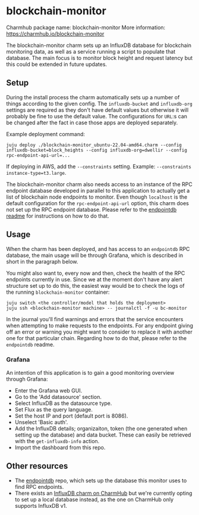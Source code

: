 <!--
Avoid using this README file for information that is maintained or published elsewhere, e.g.:

* metadata.yaml > published on Charmhub
* documentation > published on (or linked to from) Charmhub
* detailed contribution guide > documentation or CONTRIBUTING.md

Use links instead.
-->

# blockchain-monitor

Charmhub package name: blockchain-monitor
More information: https://charmhub.io/blockchain-monitor

The blockchain-monitor charm sets up an InfluxDB database for blockchain monitoring data, as well as a service running a script to populate that database. The main focus is to monitor block height and request latency but this could be extended in future updates.

## Setup

During the install process the charm automatically sets up a number of things according to the given config. The `influxdb-bucket` and `influxdb-org` settings are required as they don't have default values but otherwise it will probably be fine to use the default value. The configurations for `URL`:s can be changed after the fact in case those apps are deployed separately.

Example deployment command:

    juju deploy ./blockchain-monitor_ubuntu-22.04-amd64.charm --config influxdb-bucket=block_heights --config influxdb-org=dwellir --config rpc-endpoint-api-url=...

If deploying in AWS, add the `--constraints` setting. Example: `--constraints instance-type=t3.large`.

The blockchain-monitor charm also needs access to an instance of the RPC endpoint database developed in parallel to this application to actually get a list of blockchain node endpoints to monitor. Even though `localhost` is the default configuration for the `rpc-endpoint-api-url` option, this charm does not set up the RPC endpoint database. Please refer to the [endpointdb readme](https://github.com/dwellir-public/rpc-endpoint-db-operator) for instructions on how to do that.

## Usage

When the charm has been deployed, and has access to an `endpointdb` RPC database, the main usage will be through Grafana, which is described in short in the paragraph below.

You might also want to, every now and then, check the health of the RPC endpoints currently in use. Since we at the moment don't have any alert structure set up to do this, the easiest way would be to check the logs of the running `blockchain-monitor` container:

    juju switch <the controller/model that holds the deployment>
    juju ssh <blockchain-monitor machine> -- journalctl -f -u bc-monitor

In the journal you'll find warnings and errors that the service encounters when attempting to make requests to the endpoints. For any endpoint giving off an error or warning you might want to consider to replace it with another one for that particular chain. Regarding how to do that, please refer to the `endpointdb` readme.

### Grafana

An intention of this application is to gain a good monitoring overview through Grafana:

- Enter the Grafana web GUI.
- Go to the 'Add datasource' section.
- Select InfluxDB as the datasource type.
- Set Flux as the query language.
- Set the host IP and port (default port is 8086).
- Unselect 'Basic auth'.
- Add the InfluxDB details; organizaiton, token (the one generated when setting up the database) and data bucket. These can easily be retrieved with the `get-influxdb-info` action.
- Import the dashboard from this repo.

## Other resources

- The [endpointdb](https://github.com/dwellir-public/endpointdb) repo, which sets up the database this monitor uses to find RPC endpoints.
- There exists an [InfluxDB charm on CharmHub](https://charmhub.io/influxdb) but we're currently opting to set up a local database instead, as the one on CharmHub only supports InfluxDB v1.
